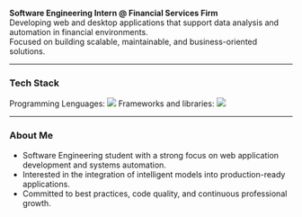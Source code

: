 **Software Engineering Intern @ Financial Services Firm**  
Developing web and desktop applications that support data analysis and automation in financial environments.  
Focused on building scalable, maintainable, and business-oriented solutions.

---

### Tech Stack
<p align="left">
  Programming Lenguages: 
  <img src="https://skillicons.dev/icons?i=java,c,python,js,ts,php,html,css" />
  Frameworks and libraries:
  <img src="https://skillicons.dev/icons?i=flask,fastapi,django,nextjs,react,pandas,numpy" />
</p>

---

### About Me
- Software Engineering student with a strong focus on web application development and systems automation.  
- Interested in the integration of intelligent models into production-ready applications.  
- Committed to best practices, code quality, and continuous professional growth.
